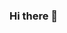 ### Hi there 👋

<!--
**lnlaflair/lnlaflair** is a ✨ _special_ ✨ repository because its `README.md` (this file) appears on your GitHub profile.

Here are some ideas to get you started:

- 🔭 I’m currently working on developing templates for interactive maps and custom report templates.
- 🌱 I’m currently learning custom functions, analysis of complex survey data, text mining
- 👯 I’m looking to collaborate on building beautiful and intuitive data dashboards
- 🤔 I’m looking for help with designing custom reports in Quarto, record linkage, using APIs efficiently
- 💬 Ask me about measuring suicide-related outcomes 
- 📫 How to reach me: 
- 😄 Pronouns: she/her
- 🎥 Fun fact: classic film enthusiast, low-key runner
-->
